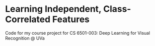 # Learning Independent, Class-Correlated Features

Code for my course project for CS 6501-003: Deep Learning for Visual Recognition @ UVa
